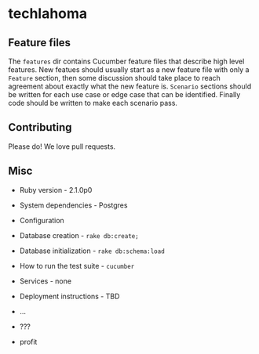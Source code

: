 # techlahoma

## Feature files

The `features` dir contains Cucumber feature files that describe high level features.  New featues 
should usually start as a new feature file with only a `Feature` section, then some discussion 
should take place to reach agreement about exactly what the new feature is.  `Scenario` sections should
be written for each use case or edge case that can be identified.  Finally code should be written to 
make each scenario pass.

## Contributing

Please do!  We love pull requests.

## Misc

* Ruby version - 2.1.0p0

* System dependencies - Postgres

* Configuration

* Database creation - `rake db:create;`

* Database initialization - `rake db:schema:load`

* How to run the test suite - `cucumber`

* Services - none

* Deployment instructions - TBD

* ...

* ???

* profit

